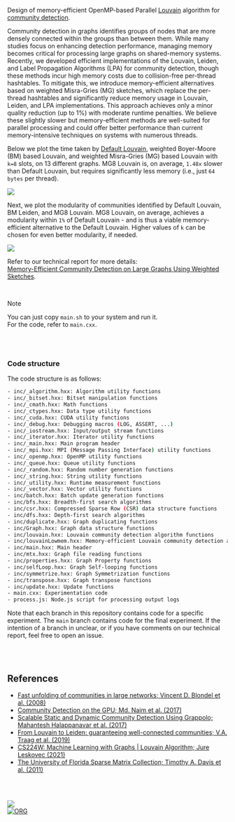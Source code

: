 Design of memory-efficient OpenMP-based Parallel [Louvain] algorithm for [community detection].

Community detection in graphs identifies groups of nodes that are more densely connected within the groups than between them. While many studies focus on enhancing detection performance, managing memory becomes critical for processing large graphs on shared-memory systems. Recently, we developed efficient implementations of the Louvain, Leiden, and Label Propagation Algorithms (LPA) for community detection, though these methods incur high memory costs due to collision-free per-thread hashtables. To mitigate this, we introduce memory-efficient alternatives based on weighted Misra-Gries (MG) sketches, which replace the per-thread hashtables and significantly reduce memory usage in Louvain, Leiden, and LPA implementations. This approach achieves only a minor quality reduction (up to 1%) with moderate runtime penalties. We believe these slightly slower but memory-efficient methods are well-suited for parallel processing and could offer better performance than current memory-intensive techniques on systems with numerous threads.

Below we plot the time taken by [Default Louvain], weighted Boyer-Moore (BM) based Louvain, and weighted Misra-Gries (MG) based Louvain with `k=8` slots, on 13 different graphs. MG8 Louvain is, on average, `1.48x` slower than Default Louvain, but requires significantly less memory (i.e., just `64 bytes` per thread).

[![](https://i.imgur.com/derv6de.png)][sheets-o1]

Next, we plot the modularity of communities identified by Default Louvain, BM Leiden, and MG8 Louvain. MG8 Louvain, on average, achieves a modularity within `1%` of Default Louvain - and is thus a viable memory-efficient alternative to the Default Louvain. Higher values of `k` can be chosen for even better modularity, if needed.

[![](https://i.imgur.com/EiM7Hdn.png)][sheets-o1]

Refer to our technical report for more details: \
[Memory-Efficient Community Detection on Large Graphs Using Weighted Sketches][report].

<br>

> [!NOTE]
> You can just copy `main.sh` to your system and run it. \
> For the code, refer to `main.cxx`.


[Louvain]: https://en.wikipedia.org/wiki/Louvain_method
[community detection]: https://en.wikipedia.org/wiki/Community_structure
[Default Louvain]: https://github.com/puzzlef/louvain-communities-openmp
[sheets-o1]: https://docs.google.com/spreadsheets/d/1fZhh2oPDB2nBKUbBowU-VxpeJ0cymWJHLrtkmP7aG5Y/edit?usp=sharing
[report]: https://arxiv.org/abs/2411.02268

<br>
<br>


### Code structure

The code structure is as follows:

```bash
- inc/_algorithm.hxx: Algorithm utility functions
- inc/_bitset.hxx: Bitset manipulation functions
- inc/_cmath.hxx: Math functions
- inc/_ctypes.hxx: Data type utility functions
- inc/_cuda.hxx: CUDA utility functions
- inc/_debug.hxx: Debugging macros (LOG, ASSERT, ...)
- inc/_iostream.hxx: Input/output stream functions
- inc/_iterator.hxx: Iterator utility functions
- inc/_main.hxx: Main program header
- inc/_mpi.hxx: MPI (Message Passing Interface) utility functions
- inc/_openmp.hxx: OpenMP utility functions
- inc/_queue.hxx: Queue utility functions
- inc/_random.hxx: Random number generation functions
- inc/_string.hxx: String utility functions
- inc/_utility.hxx: Runtime measurement functions
- inc/_vector.hxx: Vector utility functions
- inc/batch.hxx: Batch update generation functions
- inc/bfs.hxx: Breadth-first search algorithms
- inc/csr.hxx: Compressed Sparse Row (CSR) data structure functions
- inc/dfs.hxx: Depth-first search algorithms
- inc/duplicate.hxx: Graph duplicating functions
- inc/Graph.hxx: Graph data structure functions
- inc/louvain.hxx: Louvain community detection algorithm functions
- inc/louvainLowmem.hxx: Memory-efficient Louvain community detection algorithm functions
- inc/main.hxx: Main header
- inc/mtx.hxx: Graph file reading functions
- inc/properties.hxx: Graph Property functions
- inc/selfLoop.hxx: Graph Self-looping functions
- inc/symmetrize.hxx: Graph Symmetrization functions
- inc/transpose.hxx: Graph transpose functions
- inc/update.hxx: Update functions
- main.cxx: Experimentation code
- process.js: Node.js script for processing output logs
```

Note that each branch in this repository contains code for a specific experiment. The `main` branch contains code for the final experiment. If the intention of a branch in unclear, or if you have comments on our technical report, feel free to open an issue.

<br>
<br>


## References

- [Fast unfolding of communities in large networks; Vincent D. Blondel et al. (2008)](https://arxiv.org/abs/0803.0476)
- [Community Detection on the GPU; Md. Naim et al. (2017)](https://arxiv.org/abs/1305.2006)
- [Scalable Static and Dynamic Community Detection Using Grappolo; Mahantesh Halappanavar et al. (2017)](https://ieeexplore.ieee.org/document/8091047)
- [From Louvain to Leiden: guaranteeing well-connected communities; V.A. Traag et al. (2019)](https://www.nature.com/articles/s41598-019-41695-z)
- [CS224W: Machine Learning with Graphs | Louvain Algorithm; Jure Leskovec (2021)](https://www.youtube.com/watch?v=0zuiLBOIcsw)
- [The University of Florida Sparse Matrix Collection; Timothy A. Davis et al. (2011)](https://doi.org/10.1145/2049662.2049663)

<br>
<br>


[![](https://img.youtube.com/vi/M6npDdVGue4/maxresdefault.jpg)](https://www.youtube.com/watch?v=M6npDdVGue4)<br>
[![ORG](https://img.shields.io/badge/org-puzzlef-green?logo=Org)](https://puzzlef.github.io)


[Prof. Dip Sankar Banerjee]: https://sites.google.com/site/dipsankarban/
[Prof. Kishore Kothapalli]: https://faculty.iiit.ac.in/~kkishore/
[SuiteSparse Matrix Collection]: https://sparse.tamu.edu
